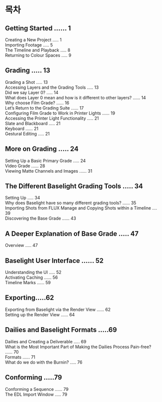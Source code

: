 # 목차

## Getting Started ...... 1 

Creating a New Project ..... 1   
Importing Footage ..... 5   
The Timeline and Playback ..... 8   
Returning to Colour Spaces ..... 9

## Grading ..... 13 

Grading a Shot ..... 13   
Accessing Layers and the Grading Tools ..... 13   
Did we say Layer 0? ..... 14   
What does Layer 0 mean and how is it different to other layers? ...... 14   
Why choose Film Grade? ...... 16   
Let’s Return to the Grading Suite ...... 17   
Configuring Film Grade to Work in Printer Lights ...... 19   
Accessing the Printer Light Functionality ..... 21   
Slate and Blackboard ..... 21   
Keyboard ...... 21   
Gestural Editing ..... 21

## More on Grading ..... 24 

  
Setting Up a Basic Primary Grade ..... 24   
Video Grade ...... 28   
Viewing Matte Channels and Images ...... 31   


## The Different Baselight Grading Tools ..... 34  

Setting Up ..... 34   
Why does Baselight have so many different grading tools? ...... 35   
Importing Shots from FLUX Manage and Copying Shots within a Timeline .... 39   
Discovering the Base Grade ...... 43 

## A Deeper Explanation of Base Grade ..... 47 

  
Overview ..... 47 

## Baselight User Interface ...... 52 

Understanding the UI ..... 52   
Activating Caching ...... 56   
Timeline Marks ...... 59 

## Exporting.....62 

Exporting from Baselight via the Render View ...... 62   
Setting up the Render View ...... 64   


## Dailies and Baselight Formats .....69 

  
Dailies and Creating a Deliverable ..... 69   
What is the Most Important Part of Making the Dailies Process Pain-free? ...... 70   
Formats ...... 71   
What do we do with the Burnin? ..... 76   


## Conforming .....79 

  
Conforming a Sequence ...... 79   
The EDL Import Window ..... 79

